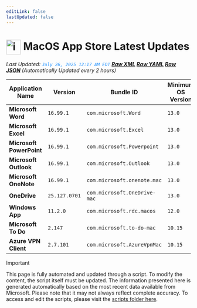 ```yaml
---
editLink: false
lastUpdated: false
---
```

# <img src="/images/App_Store_logo.png" alt="image" width="40" style="vertical-align: middle; display: inline-block;" /> MacOS App Store Latest Updates

<span class="extra-small">_Last Updated: <code style="color : dodgerblue">July 26, 2025 12:17 AM EDT</code> [**_Raw XML_**](https://github.com/cocopuff2u/MOFA/blob/main/latest_raw_files/macos_appstore_latest.xml) [**_Raw YAML_**](https://github.com/cocopuff2u/MOFA/blob/main/latest_raw_files/macos_appstore_latest.yaml) [**_Raw JSON_**](https://github.com/cocopuff2u/MOFA/blob/main/latest_raw_files/macos_appstore_latest.json)
 (Automatically Updated every 2 hours)_</span>

| Application Name | Version | Bundle ID | Minimum OS Version | Icon |
|------------------|---------|-----------|-------------------|------|
| **Microsoft Word** | `16.99.1` | `com.microsoft.Word` | `13.0` | <img src='https://is1-ssl.mzstatic.com/image/thumb/Purple211/v4/dd/bc/4d/ddbc4d76-80d0-7df7-9269-bb7d6579b1b5/MSWD.png/512x512bb.png' width='25%' height='25%' /> |
| **Microsoft Excel** | `16.99.1` | `com.microsoft.Excel` | `13.0` | <img src='https://is1-ssl.mzstatic.com/image/thumb/Purple211/v4/63/be/71/63be71b1-e168-d692-08e9-a01b95b13c35/XCEL.png/512x512bb.png' width='25%' height='25%' /> |
| **Microsoft PowerPoint** | `16.99.1` | `com.microsoft.Powerpoint` | `13.0` | <img src='https://is1-ssl.mzstatic.com/image/thumb/Purple211/v4/ed/21/c5/ed21c579-ce9b-0096-631f-322b50ff3056/PPT3.png/512x512bb.png' width='25%' height='25%' /> |
| **Microsoft Outlook** | `16.99.1` | `com.microsoft.Outlook` | `13.0` | <img src='https://is1-ssl.mzstatic.com/image/thumb/Purple221/v4/4c/33/b0/4c33b0c5-414d-7247-1f3c-93830d408bfe/Outlook.png/512x512bb.png' width='25%' height='25%' /> |
| **Microsoft OneNote** | `16.99.1` | `com.microsoft.onenote.mac` | `13.0` | <img src='https://is1-ssl.mzstatic.com/image/thumb/Purple211/v4/42/7d/e9/427de960-50a9-0afe-65b1-02a49cf04037/OneNote.png/512x512bb.png' width='25%' height='25%' /> |
| **OneDrive** | `25.127.0701` | `com.microsoft.OneDrive-mac` | `13.0` | <img src='https://is1-ssl.mzstatic.com/image/thumb/Purple211/v4/78/9a/82/789a82c7-f353-d989-1a1a-3e8e6326bafa/OneDrive.png/512x512bb.png' width='25%' height='25%' /> |
| **Windows App** | `11.2.0` | `com.microsoft.rdc.macos` | `12.0` | <img src='https://is1-ssl.mzstatic.com/image/thumb/Purple211/v4/fa/de/38/fade381b-0635-9ca5-6629-b468c32620b0/AppIcon-0-0-85-220-0-0-4-0-2x.png/512x512bb.png' width='25%' height='25%' /> |
| **Microsoft To Do** | `2.147` | `com.microsoft.to-do-mac` | `10.15` | <img src='https://is1-ssl.mzstatic.com/image/thumb/Purple211/v4/27/bf/cf/27bfcf9c-3196-e934-6429-fe256e90aac2/AppIcon-Release-0-85-220-0-4-2x-sRGB.png/512x512bb.png' width='25%' height='25%' /> |
| **Azure VPN Client** | `2.7.101` | `com.microsoft.AzureVpnMac` | `10.15` | <img src='https://is1-ssl.mzstatic.com/image/thumb/Purple221/v4/23/60/df/2360df4b-4ac5-4480-bb3e-4f59df6c3e64/AppIcon-85-220-0-4-0-0-2x-0-0.png/512x512bb.png' width='25%' height='25%' /> |

> [!IMPORTANT]
> This page is fully automated and updated through a script. To modify the content, the script itself must be updated. The information presented here is generated automatically based on the most recent data available from Microsoft. Please note that it may not always reflect complete accuracy. To access and edit the scripts, please visit the [scripts folder here](https://github.com/cocopuff2u/MOFA_WEBSITE/tree/main/update_readme_scripts).
